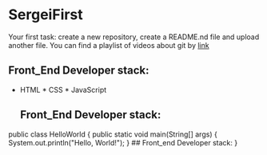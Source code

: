 # SergeiFirst

Your first task: create a new repository, create a README.nd file and upload another file.
You can find a playlist of videos about git by [link](https://www.youtube.com/watch?v=KS80Knz-1Z4)
## Front_End Developer stack:
* HTML
﻿﻿* CSS
﻿﻿* JavaScript
  ## Front_End Developer stack:
public class HelloWorld {
    public static void main(String[] args) {
        System.out.println("Hello, World!");
    }  ## Front_end Developer stack:
}

